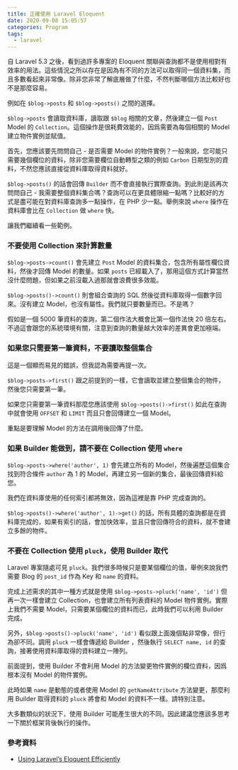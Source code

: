 ```yaml
---
title: 正確使用 Laravel Eloquent
date: 2020-09-08 15:05:57
categories: Program
tags:
  - laravel
---
```


自 Laravel 5.3 之後，看到過許多專案的 Eloquent 關聯與查詢都不是使用相對有效率的用法。這些情況之所以存在是因為有不同的方法可以取得同一個資料集，而且多數看起來非常像。除非您非常了解底層做了什麼，不然判斷哪個方法比較好也不是那麼容易。

<!-- more -->

例如在 `$blog->posts` 和 `$blog->posts()` 之間的選擇。

 `$blog->posts` 會讀取資料庫，讀取跟 `$blog` 相關的文章，然後建立一個 `Post` Model 的 `Collection`。這個操作是很耗費效能的，因爲需要為每個相關的 Model 建立物件實例並賦值。

首先，您應該要先問問自己 - 是否需要 Model 的物件實例？一般來說，您可能只需要幾個欄位的資料，除非您需要欄位自動轉型之類的例如 `Carbon` 日期型別的資料，不然您應該直接從資料庫取得資料就好。

`$blog->posts()` 的話會回傳 `Builder` 而不會直接執行實際查詢。到此則是該再次問問自己 - 我需要整個資料集合嗎？查詢可以在更具體限縮一點嗎？比較好的方式是盡可能在對資料庫查詢多一點操作，在 PHP 少一點。舉例來說 `where` 操作在資料庫會比在 `Collection` 做 `where` 快。

讓我們繼續看一些範例。



### 不要使用 Collection 來計算數量

`$blog->posts->count()` 會先建立 `Post` Model 的資料集合，包含所有屬性欄位資料，然後才回傳 Model 的數量。如果 `posts` 已經載入了，那用這個方式計算當然沒什麼問題，但如果之前沒載入過那就會浪費很多效能。

`$blog->posts()->count()` 則會組合查詢的 SQL 然後從資料庫取得一個數字回來。沒有建立 Model，也沒有屬性。我們就只要數量而已。不是嗎？

假如是一個 5000 筆資料的查詢，第二個作法大概會比第一個作法快 20 倍左右。不過這會跟您的系統環境有關，注意到查詢的數量越大效率的差異會更加極端。



### 如果您只需要第一筆資料，不要讀取整個集合

這是一個顯而易見的錯誤，但我認為需要再提一次。

`$blog->posts->first()` 跟之前提到的一樣，它會讀取並建立整個集合的物件，然後您只需要第一筆。

如果您只需要第一筆資料那麼您應該使用 `$blog->posts()->first()` 如此在查詢中就會使用 `OFFSET` 和 `LIMIT` 而且只會回傳建立一個 Model。

重點是要理解 Model 的方法在調用後回傳了什麼。



### 如果 Builder 能做到，請不要在 Collection 使用 `where` 

`$blog->posts->where('author', 1)` 會先建立所有的 Model，然後遍歷這個集合找到符合條件 `author` 為 1 的 Model，再建立另一個新的集合，最後回傳資料給您。

我們在資料庫使用的任何索引都將無效，因為這裡是靠 PHP 完成查詢的。

`$blog->posts()->where('author', 1)->get()` 的話，所有具體的查詢都是在資料庫完成的，如果有索引的話，會加快效率，並且只會回傳符合的資料，就不會建立多餘的物件。



### 不要在 Collection 使用 `pluck`，使用 Builder 取代

Laravel 專案隨處可見 `pluck`。我們很多時候只是要某個欄位的值，舉例來說我們需要 Blog 的 `post_id` 作為 Key 和 `name` 的資料。

完成上述需求的其中一種方式就是使用 `$blog->posts->pluck('name', 'id')` 但再一次一樣會建立 Collection，也會建立所有列表資料的 Model 物件實例。實際上我們不需要 Model，只需要某個欄位的資料而已，此時我們可以利用 Builder 完成。

另外，`$blog->posts()->pluck('name', 'id')` 看似跟上面幾個點非常像，但行為卻不同。調用 `pluck` 一樣會傳遞給 Builder ，然後執行 `SELECT name, id` 的查詢，接著使用資料庫取得的資料建立一陣列。

前面提到，使用 Builder 不會利用 Model 的方法變更物件實例的欄位資料，因爲根本沒有 Model 的物件實例。

此時如果 `name` 是動態的或者使用 Model 的 `getNameAttribute` 方法變更，那麼利用 Builder 取得資料的 `pluck` 將會和 Model 的資料不一樣。請特別注意。

大多數類似的狀況下，使用 Builder 可能產生很大的不同。因此建議您應該多思考一下關於框架背後執行的操作。

### 參考資料

* [Using Laravel’s Eloquent Efficiently](https://codeburst.io/how-to-use-laravels-eloquent-efficiently-d46f5c392ca8)